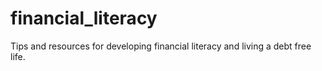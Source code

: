 # financial_literacy
Tips and resources for developing financial literacy and living a debt free life.
